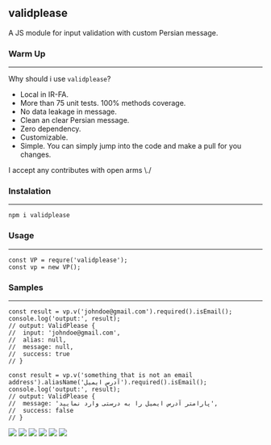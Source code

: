 validplease
------------
A JS module for input validation with custom Persian message.


### Warm Up
------------
Why should i use `validplease`?
 - Local in IR-FA.
 - More than 75 unit tests. 100% methods coverage.
 - No data leakage in message.
 - Clean an clear Persian message.
 - Zero dependency.
 - Customizable.
 - Simple. You can simply jump into the code and make a pull for you changes.

I accept any contributes with open arms \\./

### Instalation
------------
 ```
npm i validplease
 ```

### Usage
------------
 ```
 const VP = requre('validplease');
 const vp = new VP();
 ```

 ### Samples
------------
 ```
const result = vp.v('johndoe@gmail.com').required().isEmail();
console.log('output:', result);
// output: ValidPlease {
//  input: 'johndoe@gmail.com',
//  alias: null,
//  message: null,
//  success: true
// }
 ```

  ```
const result = vp.v('something that is not an email address').aliasName('آدرس ایمیل').required().isEmail();
console.log('output:', result);
// output: ValidPlease {
//  message: 'پارامتر آدرس ایمیل را به درستی وارد نمایید',
//  success: false
// }
 ```




![](https://img.shields.io/github/stars/pandao/editor.md.svg) ![](https://img.shields.io/github/forks/pandao/editor.md.svg) ![](https://img.shields.io/github/tag/pandao/editor.md.svg) ![](https://img.shields.io/github/release/pandao/editor.md.svg) ![](https://img.shields.io/github/issues/pandao/editor.md.svg) ![](https://img.shields.io/bower/v/editor.md.svg)